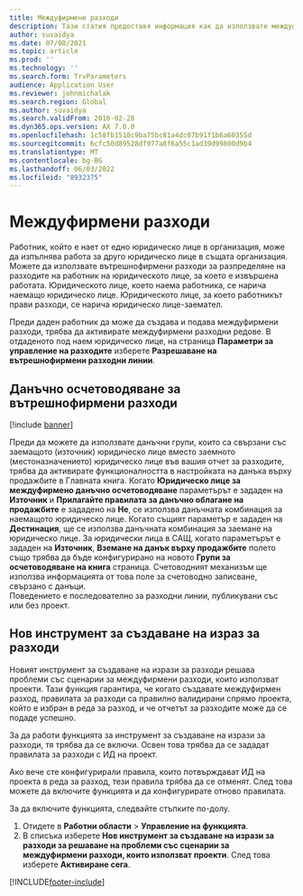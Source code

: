 ```yaml
---
title: Междуфирмени разходи
description: Тази статия предоставя информация как да използвате междуфирмени разходи за присвояване на разходи на работник на юридическото лице, за което е извършена работата.
author: suvaidya
ms.date: 07/08/2021
ms.topic: article
ms.prod: ''
ms.technology: ''
ms.search.form: TrvParameters
audience: Application User
ms.reviewer: johnmichalak
ms.search.region: Global
ms.author: suvaidya
ms.search.validFrom: 2016-02-28
ms.dyn365.ops.version: AX 7.0.0
ms.openlocfilehash: 1c58fb1510c9ba75bc81a4dc07b91f1b6a60355d
ms.sourcegitcommit: 6cfc50d89528df977a8f6a55c1ad39d99800d9b4
ms.translationtype: MT
ms.contentlocale: bg-BG
ms.lasthandoff: 06/03/2022
ms.locfileid: "8932375"
---
```

# <a name="intercompany-expenses"></a>Междуфирмени разходи

Работник, който е нает от едно юридическо лице в организация, може да изпълнява работа за друго юридическо лице в същата организация. Можете да използвате вътрешнофирмени разходи за разпределяне на разходите на работник на юридическото лице, за което е извършена работата. Юридическото лице, което наема работника, се нарича наемащо юридическо лице. Юридическото лице, за което работникът прави разходи, се нарича юридическо лице-заемател. 

Преди даден работник да може да създава и подава междуфирмени разходи, трябва да активирате междуфирмени разходни редове. В отдаденото под наем юридическо лице, на страница **Параметри за управление на разходите** изберете **Разрешаване на вътрешнофирмени разходни линии**. 

## <a name="tax-posting-for-intercompany-expenses"></a>Данъчно осчетоводяване за вътрешнофирмени разходи

[!include [banner](../includes/banner.md)]

Преди да можете да използвате данъчни групи, които са свързани със заемащото (източник) юридическо лице вместо заемното (местоназначението) юридическо лице във вашия отчет за разходите, трябва да активирате функционалността в настройката на данъка върху продажбите в Главната книга. Когато **Юридическо лице за междуфирмено данъчно осчетоводяване** параметърът е зададен на **Източник** и **Прилагайте правилата за данъчно облагане на продажбите** е зададено на **Не**, се използва данъчната комбинация за наемащото юридическо лице. Когато същият параметър е зададен на **Дестинация**, ще се използва данъчната комбинация за заемане на юридическо лице. За юридически лица в САЩ, когато параметърът е зададен на **Източник**, **Вземане на данък върху продажбите** полето също трябва да бъде конфигурирано на новото **Групи за осчетоводяване на книга** страница. Счетоводният механизъм ще използва информацията от това поле за счетоводно записване, свързано с данъци.   
Поведението е последователно за разходни линии, публикувани със или без проект.  

## <a name="new-expense-expression-builder"></a>Нов инструмент за създаване на израз за разходи

Новият инструмент за създаване на изрази за разходи решава проблеми със сценарии за междуфирмени разходи, които използват проекти. Тази функция гарантира, че когато създавате междуфирмен разход, правилата за разходи са правилно валидирани спрямо проекта, който е избран в реда за разход, и че отчетът за разходите може да се подаде успешно.

За да работи функцията за инструмент за създаване на изрази за разходи, тя трябва да се включи. Освен това трябва да се зададат правилата за разходи с ИД на проект.

Ако вече сте конфигурирали правила, които потвърждават ИД на проекта в реда за разход, тези правила трябва да се отменят. След това можете да включите функцията и да конфигурирате отново правилата.

За да включите функцията, следвайте стъпките по-долу.

1. Отидете в **Работни области** \> **Управление на функцията**.
2. В списъка изберете **Нов инструмент за създаване на изрази за разходи за решаване на проблеми със сценарии за междуфирмени разходи, които използват проекти**. След това изберете **Активиране сега**.

[!INCLUDE[footer-include](../includes/footer-banner.md)]
